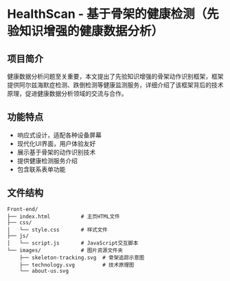 # HealthScan - 基于骨架的健康检测（先验知识增强的健康数据分析）

## 项目简介

健康数据分析问题至关重要，本文提出了先验知识增强的骨架动作识别框架，框架提供阿尔兹海默症检测、跌倒检测等健康监测服务，详细介绍了该框架背后的技术原理，促进健康数据分析领域的交流与合作。

## 功能特点

- 响应式设计，适配各种设备屏幕
- 现代化UI界面，用户体验友好
- 展示基于骨架的动作识别技术
- 提供健康检测服务介绍
- 包含联系表单功能

## 文件结构

```
Front-end/
├── index.html          # 主页HTML文件
├── css/
│   └── style.css       # 样式文件
├── js/
│   └── script.js       # JavaScript交互脚本
└── images/             # 图片资源文件夹
    ├── skeleton-tracking.svg  # 骨架追踪示意图
    ├── technology.svg         # 技术原理图
    └── about-us.svg           
```

